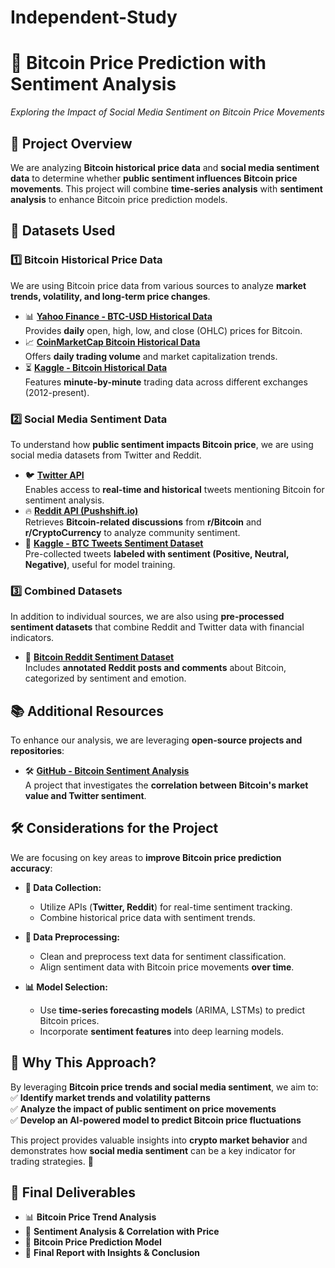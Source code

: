 # Independent-Study

# **📌 Bitcoin Price Prediction with Sentiment Analysis**
*Exploring the Impact of Social Media Sentiment on Bitcoin Price Movements*


## **📌 Project Overview**
We are analyzing **Bitcoin historical price data** and **social media sentiment data** to determine whether **public sentiment influences Bitcoin price movements**. This project will combine **time-series analysis** with **sentiment analysis** to enhance Bitcoin price prediction models.


## **📂 Datasets Used**
### **1️⃣ Bitcoin Historical Price Data**
We are using Bitcoin price data from various sources to analyze **market trends, volatility, and long-term price changes**.

- 📊 **[Yahoo Finance - BTC-USD Historical Data](https://finance.yahoo.com/quote/BTC-USD/history/)**  
  Provides **daily** open, high, low, and close (OHLC) prices for Bitcoin.  
- 📈 **[CoinMarketCap Bitcoin Historical Data](https://coinmarketcap.com/currencies/bitcoin/historical-data/)**  
  Offers **daily trading volume** and market capitalization trends.  
- ⏳ **[Kaggle - Bitcoin Historical Data](https://www.kaggle.com/datasets/mczielinski/bitcoin-historical-data)**  
  Features **minute-by-minute** trading data across different exchanges (2012-present).  


### **2️⃣ Social Media Sentiment Data**
To understand how **public sentiment impacts Bitcoin price**, we are using social media datasets from Twitter and Reddit.

- 🐦 **[Twitter API](https://developer.twitter.com/en/docs/twitter-api)**  
  Enables access to **real-time and historical** tweets mentioning Bitcoin for sentiment analysis.  
- 🔥 **[Reddit API (Pushshift.io)](https://github.com/pushshift/api)**  
  Retrieves **Bitcoin-related discussions** from **r/Bitcoin** and **r/CryptoCurrency** to analyze community sentiment.  
- 💬 **[Kaggle - BTC Tweets Sentiment Dataset](https://www.kaggle.com/datasets/aisolutions353/btc-tweets-sentiment)**  
  Pre-collected tweets **labeled with sentiment (Positive, Neutral, Negative)**, useful for model training.  


### **3️⃣ Combined Datasets**
In addition to individual sources, we are also using **pre-processed sentiment datasets** that combine Reddit and Twitter data with financial indicators.

- 📑 **[Bitcoin Reddit Sentiment Dataset](https://aclanthology.org/2022.finnlp-1.27.pdf)**  
  Includes **annotated Reddit posts and comments** about Bitcoin, categorized by sentiment and emotion.


## **📚 Additional Resources**
To enhance our analysis, we are leveraging **open-source projects and repositories**:

- 🛠 **[GitHub - Bitcoin Sentiment Analysis](https://github.com/tomalexsmith/Bitcoin-sentiment-analysis)**  
  A project that investigates the **correlation between Bitcoin's market value and Twitter sentiment**.


## **🛠 Considerations for the Project**
We are focusing on key areas to **improve Bitcoin price prediction accuracy**:

- **📡 Data Collection:**  
  - Utilize APIs (**Twitter, Reddit**) for real-time sentiment tracking.  
  - Combine historical price data with sentiment trends.  

- **🧼 Data Preprocessing:**  
  - Clean and preprocess text data for sentiment classification.  
  - Align sentiment data with Bitcoin price movements **over time**.  

- **📊 Model Selection:**  
  - Use **time-series forecasting models** (ARIMA, LSTMs) to predict Bitcoin prices.  
  - Incorporate **sentiment features** into deep learning models.  


## **📌 Why This Approach?**
By leveraging **Bitcoin price trends and social media sentiment**, we aim to:
✅ **Identify market trends and volatility patterns**  
✅ **Analyze the impact of public sentiment on price movements**  
✅ **Develop an AI-powered model to predict Bitcoin price fluctuations**  

This project provides valuable insights into **crypto market behavior** and demonstrates how **social media sentiment** can be a key indicator for trading strategies. 🚀  


## **📜 Final Deliverables**
- 📊 **Bitcoin Price Trend Analysis**  
- 💬 **Sentiment Analysis & Correlation with Price**  
- 🤖 **Bitcoin Price Prediction Model**  
- 📜 **Final Report with Insights & Conclusion**  


